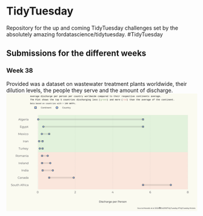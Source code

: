 # TidyTuesday
Repository for the up and coming TidyTuesday challenges set by the absolutely amazing fordatascience/tidytuesday. #TidyTuesday

## Submissions for the different weeks

### Week 38
Provided was a dataset on wastewater treatment plants worldwide, their dilution levels, the people they serve and the amount of discharge.
![](2022/Week_38/TidyTuesday_Week38.jpg)